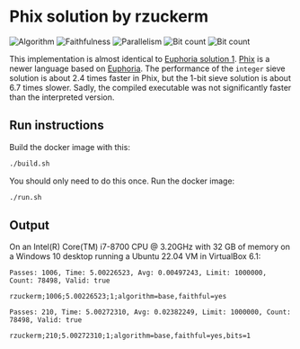 # Phix solution by rzuckerm

![Algorithm](https://img.shields.io/badge/Algorithm-base-green)
![Faithfulness](https://img.shields.io/badge/Faithful-yes-green)
![Parallelism](https://img.shields.io/badge/Parallel-no-green)
![Bit count](https://img.shields.io/badge/Bits-unknown-yellowgreen)
![Bit count](https://img.shields.io/badge/Bits-1-green)

This implementation is almost identical to [Euphoria solution 1](../../PrimeEuphoria/solution_1).
[Phix](http://phix.x10.mx/) is a newer language based on
[Euphoria](https://en.wikipedia.org/wiki/Euphoria_(programming_language)). The performance
of the `integer` sieve solution is about 2.4 times faster in Phix, but the 1-bit sieve
solution is about 6.7 times slower. Sadly, the compiled executable was not significantly
faster than the interpreted version.

## Run instructions

Build the docker image with this:

```bash
./build.sh
```

You should only need to do this once. Run the docker image:

```bash
./run.sh
```

## Output

On an Intel(R) Core(TM) i7-8700 CPU @ 3.20GHz with 32 GB of memory on a Windows 10 desktop running
a Ubuntu 22.04 VM in VirtualBox 6.1:

```
Passes: 1006, Time: 5.00226523, Avg: 0.00497243, Limit: 1000000, Count: 78498, Valid: true

rzuckerm;1006;5.00226523;1;algorithm=base,faithful=yes

Passes: 210, Time: 5.00272310, Avg: 0.02382249, Limit: 1000000, Count: 78498, Valid: true

rzuckerm;210;5.00272310;1;algorithm=base,faithful=yes,bits=1
```
